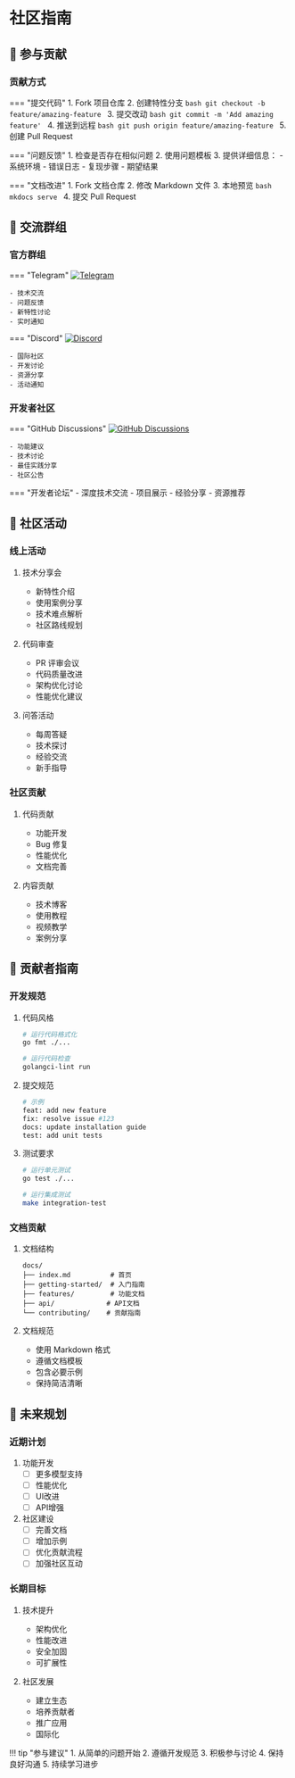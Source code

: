 # 社区指南

## 🤝 参与贡献

### 贡献方式

=== "提交代码"
    1. Fork 项目仓库
    2. 创建特性分支
       ```bash
       git checkout -b feature/amazing-feature
       ```
    3. 提交改动
       ```bash
       git commit -m 'Add amazing feature'
       ```
    4. 推送到远程
       ```bash
       git push origin feature/amazing-feature
       ```
    5. 创建 Pull Request

=== "问题反馈"
    1. 检查是否存在相似问题
    2. 使用问题模板
    3. 提供详细信息：
       - 系统环境
       - 错误日志
       - 复现步骤
       - 期望结果

=== "文档改进"
    1. Fork 文档仓库
    2. 修改 Markdown 文件
    3. 本地预览
       ```bash
       mkdocs serve
       ```
    4. 提交 Pull Request

## 👥 交流群组

### 官方群组

=== "Telegram"
    [![Telegram](https://img.shields.io/badge/Telegram-2CA5E0?style=for-the-badge&logo=telegram&logoColor=white)](https://t.me/new_api_group)

    - 技术交流
    - 问题反馈
    - 新特性讨论
    - 实时通知

=== "Discord"
    [![Discord](https://img.shields.io/badge/Discord-7289DA?style=for-the-badge&logo=discord&logoColor=white)](https://discord.gg/new-api)

    - 国际社区
    - 开发讨论
    - 资源分享
    - 活动通知

### 开发者社区

=== "GitHub Discussions"
    [![GitHub Discussions](https://img.shields.io/github/discussions/Calcium-Ion/new-api?style=flat-square)](https://github.com/Calcium-Ion/new-api/discussions)

    - 功能建议
    - 技术讨论
    - 最佳实践分享
    - 社区公告

=== "开发者论坛"
    - 深度技术交流
    - 项目展示
    - 经验分享
    - 资源推荐

## 📢 社区活动

### 线上活动

1. 技术分享会
   - 新特性介绍
   - 使用案例分享
   - 技术难点解析
   - 社区路线规划

2. 代码审查
   - PR 评审会议
   - 代码质量改进
   - 架构优化讨论
   - 性能优化建议

3. 问答活动
   - 每周答疑
   - 技术探讨
   - 经验交流
   - 新手指导

### 社区贡献

1. 代码贡献
   - 功能开发
   - Bug 修复
   - 性能优化
   - 文档完善

2. 内容贡献
   - 技术博客
   - 使用教程
   - 视频教学
   - 案例分享

## 🌟 贡献者指南

### 开发规范

1. 代码风格
   ```bash
   # 运行代码格式化
   go fmt ./...
   
   # 运行代码检查
   golangci-lint run
   ```

2. 提交规范
   ```bash
   # 示例
   feat: add new feature
   fix: resolve issue #123
   docs: update installation guide
   test: add unit tests
   ```

3. 测试要求
   ```bash
   # 运行单元测试
   go test ./...
   
   # 运行集成测试
   make integration-test
   ```

### 文档贡献

1. 文档结构
   ```
   docs/
   ├── index.md          # 首页
   ├── getting-started/  # 入门指南
   ├── features/         # 功能文档
   ├── api/             # API文档
   └── contributing/    # 贡献指南
   ```

2. 文档规范
   - 使用 Markdown 格式
   - 遵循文档模板
   - 包含必要示例
   - 保持简洁清晰

## 🎯 未来规划

### 近期计划

1. 功能开发
   - [ ] 更多模型支持
   - [ ] 性能优化
   - [ ] UI改进
   - [ ] API增强

2. 社区建设
   - [ ] 完善文档
   - [ ] 增加示例
   - [ ] 优化贡献流程
   - [ ] 加强社区互动

### 长期目标

1. 技术提升
   - 架构优化
   - 性能改进
   - 安全加固
   - 可扩展性

2. 社区发展
   - 建立生态
   - 培养贡献者
   - 推广应用
   - 国际化

!!! tip "参与建议"
    1. 从简单的问题开始
    2. 遵循开发规范
    3. 积极参与讨论
    4. 保持良好沟通
    5. 持续学习进步 